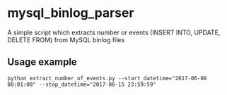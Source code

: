 # mysql_binlog_parser
A simple script which extracts number or events (INSERT INTO, UPDATE, DELETE FROM) from MySQL binlog files

## Usage example
`python extract_number_of_events.py --start_datetime="2017-06-08 00:01:00" --stop_datetime="2017-06-15 23:59:59"`
